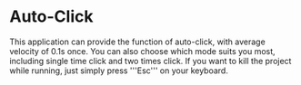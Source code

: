 # Auto-Click
  This application can provide the function of auto-click, with average velocity of 0.1s once. You can also choose which mode suits you most, including single time click and two times click. If you want to kill the project while running, just simply press '''Esc''' on your keyboard.

